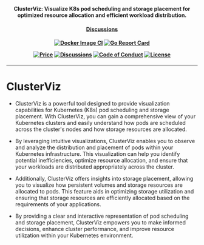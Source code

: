<p align="center"><b>ClusterViz: Visualize K8s pod scheduling and storage placement for optimized resource allocation and efficient workload distribution.</b></p>

<h4 align="center">
    <a href="https://github.com/jebinjeb/ClusterViz/discussions">Discussions</a> 
</h4>

<h4 align="center">

[![Docker Image CI](https://github.com/jebinjeb/ClusterViz/actions/workflows/docker-image.yaml/badge.svg)](https://github.com/jebinjeb/ClusterViz/actions/workflows/docker-image.yaml)
[![Go Report Card](https://goreportcard.com/badge/github.com/jebinjeb/ClusterViz)](https://goreportcard.com/report/github.com/jebinjeb/ClusterViz)


[![Price](https://img.shields.io/badge/price-FREE-0098f7.svg)](https://github.com/jebinjeb/ClusterViz/blob/main/LICENSE)
[![Discussions](https://badgen.net/badge/icon/discussions?label=open)](https://github.com/jebinjeb/ClusterViz/discussions)
[![Code of Conduct](https://badgen.net/badge/icon/code-of-conduct?label=open)](./code-of-conduct.md)
[![License](https://img.shields.io/badge/License-Apache%202.0-blue.svg)](https://opensource.org/licenses/Apache-2.0)

</h4>

<hr>


# ClusterViz

- ClusterViz is a powerful tool designed to provide visualization capabilities for Kubernetes (K8s) pod scheduling and storage placement. With ClusterViz, you can gain a comprehensive view of your Kubernetes clusters and easily understand how pods are scheduled across the cluster's nodes and how storage resources are allocated.

- By leveraging intuitive visualizations, ClusterViz enables you to observe and analyze the distribution and placement of pods within your Kubernetes infrastructure. This visualization can help you identify potential inefficiencies, optimize resource allocation, and ensure that your workloads are distributed appropriately across the cluster.

- Additionally, ClusterViz offers insights into storage placement, allowing you to visualize how persistent volumes and storage resources are allocated to pods. This feature aids in optimizing storage utilization and ensuring that storage resources are efficiently allocated based on the requirements of your applications.

- By providing a clear and interactive representation of pod scheduling and storage placement, ClusterViz empowers you to make informed decisions, enhance cluster performance, and improve resource utilization within your Kubernetes environment.
